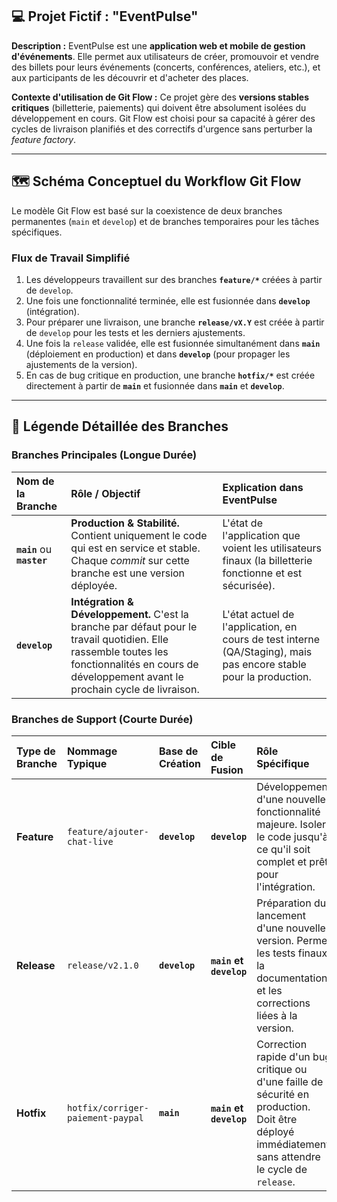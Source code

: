 ## 💻 Projet Fictif : "EventPulse"

**Description :** EventPulse est une **application web et mobile de gestion d'événements**. Elle permet aux utilisateurs de créer, promouvoir et vendre des billets pour leurs événements (concerts, conférences, ateliers, etc.), et aux participants de les découvrir et d'acheter des places.

**Contexte d'utilisation de Git Flow :** Ce projet gère des **versions stables critiques** (billetterie, paiements) qui doivent être absolument isolées du développement en cours. Git Flow est choisi pour sa capacité à gérer des cycles de livraison planifiés et des correctifs d'urgence sans perturber la *feature factory*.

---

## 🗺️ Schéma Conceptuel du Workflow Git Flow

Le modèle Git Flow est basé sur la coexistence de deux branches permanentes (`main` et `develop`) et de branches temporaires pour les tâches spécifiques.

### Flux de Travail Simplifié

1.  Les développeurs travaillent sur des branches **`feature/*`** créées à partir de `develop`.
2.  Une fois une fonctionnalité terminée, elle est fusionnée dans **`develop`** (intégration).
3.  Pour préparer une livraison, une branche **`release/vX.Y`** est créée à partir de `develop` pour les tests et les derniers ajustements.
4.  Une fois la `release` validée, elle est fusionnée simultanément dans **`main`** (déploiement en production) et dans **`develop`** (pour propager les ajustements de la version).
5.  En cas de bug critique en production, une branche **`hotfix/*`** est créée directement à partir de **`main`** et fusionnée dans **`main`** et **`develop`**.

---

## 🎨 Légende Détaillée des Branches

### Branches Principales (Longue Durée)

| Nom de la Branche | Rôle / Objectif | Explication dans EventPulse |
| :--- | :--- | :--- |
| **`main`** ou **`master`** | **Production & Stabilité.** Contient uniquement le code qui est en service et stable. Chaque *commit* sur cette branche est une version déployée. | L'état de l'application que voient les utilisateurs finaux (la billetterie fonctionne et est sécurisée). |
| **`develop`** | **Intégration & Développement.** C'est la branche par défaut pour le travail quotidien. Elle rassemble toutes les fonctionnalités en cours de développement avant le prochain cycle de livraison. | L'état actuel de l'application, en cours de test interne (QA/Staging), mais pas encore stable pour la production. |

### Branches de Support (Courte Durée)

| Type de Branche | Nommage Typique | Base de Création | Cible de Fusion | Rôle Spécifique |
| :--- | :--- | :--- | :--- | :--- |
| **Feature** | `feature/ajouter-chat-live` | **`develop`** | **`develop`** | Développement d'une nouvelle fonctionnalité majeure. Isoler le code jusqu'à ce qu'il soit complet et prêt pour l'intégration. |
| **Release** | `release/v2.1.0` | **`develop`** | **`main`** **et** **`develop`** | Préparation du lancement d'une nouvelle version. Permet les tests finaux, la documentation, et les corrections liées à la version. |
| **Hotfix** | `hotfix/corriger-paiement-paypal` | **`main`** | **`main`** **et** **`develop`** | Correction rapide d'un bug critique ou d'une faille de sécurité en production. Doit être déployé immédiatement sans attendre le cycle de `release`. |

